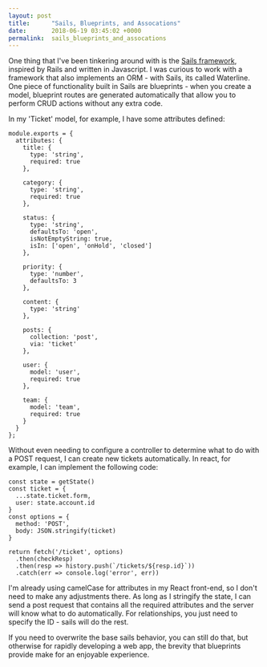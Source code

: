 ```yaml
---
layout: post
title:      "Sails, Blueprints, and Assocations"
date:       2018-06-19 03:45:02 +0000
permalink:  sails_blueprints_and_assocations
---
```



One thing that I've been tinkering around with is the [Sails framework](https://sailsjs.com/), inspired by Rails and written in Javascript. I was curious to work with a framework that also implements an ORM - with Sails, its called Waterline. One piece of functionality built in Sails are blueprints - when you create a model, blueprint routes are generated automatically that allow you to perform CRUD actions without any extra code.

In my 'Ticket' model, for example, I have some attributes defined:

```
module.exports = {
  attributes: {
    title: {
      type: 'string',
      required: true
    },

    category: {
      type: 'string',
      required: true
    },

    status: {
      type: 'string',
      defaultsTo: 'open',
      isNotEmptyString: true,
      isIn: ['open', 'onHold', 'closed']
    },

    priority: {
      type: 'number',
      defaultsTo: 3
    },

    content: {
      type: 'string'
    },

    posts: {
      collection: 'post',
      via: 'ticket'
    },

    user: {
      model: 'user',
      required: true
    },

    team: {
      model: 'team',
      required: true
    }
  }
};
```

Without even needing to configure a controller to determine what to do with a POST request, I can create new tickets automatically. In react, for example, I can implement the following code:

```
const state = getState()
const ticket = {
  ...state.ticket.form,
  user: state.account.id
}
const options = {
  method: 'POST',
  body: JSON.stringify(ticket)
}

return fetch('/ticket', options)
  .then(checkResp)
  .then(resp => history.push(`/tickets/${resp.id}`))
  .catch(err => console.log('error', err))
```

I'm already using camelCase for attributes in my React front-end, so I don't need to make any adjustments there. As long as I stringify the state, I can send a post request that contains all the required attributes and the server will know what to do automatically. For relationships, you just need to specify the ID - sails will do the rest.

If you need to overwrite the base sails behavior, you can still do that, but otherwise for rapidly developing a web app, the brevity that blueprints provide make for an enjoyable experience.
